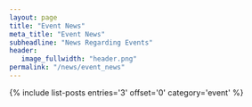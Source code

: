 ```yaml
---
layout: page
title: "Event News"
meta_title: "Event News"
subheadline: "News Regarding Events"
header:
   image_fullwidth: "header.png"
permalink: "/news/event_news"
---
```

{% include list-posts entries='3' offset='0' category='event' %}
